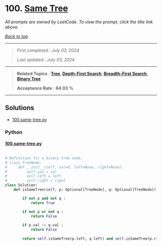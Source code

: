 # 100. [Same Tree](<https://leetcode.com/problems/same-tree>)

*All prompts are owned by LeetCode. To view the prompt, click the title link above.*

*[Back to top](<../README.md>)*

------

> *First completed : July 03, 2024*
>
> *Last updated : July 03, 2024*

------

> **Related Topics** : **[Tree](<by_topic/Tree.md>), [Depth-First Search](<by_topic/Depth-First Search.md>), [Breadth-First Search](<by_topic/Breadth-First Search.md>), [Binary Tree](<by_topic/Binary Tree.md>)**
>
> **Acceptance Rate** : **64.03 %**

------

## Solutions

- [100.same-tree.py](<../my-submissions/100.same-tree.py>)
### Python
#### [100.same-tree.py](<../my-submissions/100.same-tree.py>)
```Python

# Definition for a binary tree node.
# class TreeNode:
#     def __init__(self, val=0, left=None, right=None):
#         self.val = val
#         self.left = left
#         self.right = right
class Solution:
    def isSameTree(self, p: Optional[TreeNode], q: Optional[TreeNode]) -> bool:

        if not p and not q :
            return True

        if not p or not q :
            return False
        
        if p.val != q.val :
            return False
        
        return self.isSameTree(p.left, q.left) and self.isSameTree(p.right, q.right)
        

```

